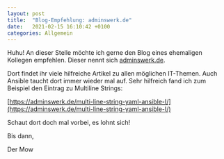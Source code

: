 ```yaml
---
layout: post
title:  "Blog-Empfehlung: adminswerk.de"
date:   2021-02-15 16:10:42 +0100
categories: Allgemein
---
```


Huhu! An dieser Stelle möchte ich gerne den Blog eines ehemaligen Kollegen empfehlen. Dieser nennt sich [adminswerk.de](https://adminswerk.de).

Dort findet ihr viele hilfreiche Artikel zu allen möglichen IT-Themen. Auch Ansible taucht dort immer wieder mal auf. Sehr hilfreich fand ich zum Beispiel den Eintrag zu Multiline Strings:

[https://adminswerk.de/multi-line-string-yaml-ansible-I/](https://adminswerk.de/multi-line-string-yaml-ansible-I/)

Schaut dort doch mal vorbei, es lohnt sich!

Bis dann,

Der Mow

<!-- excerpt-end -->